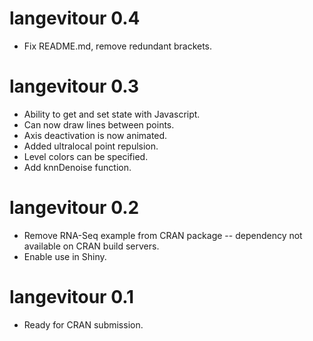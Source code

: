 # langevitour 0.4

* Fix README.md, remove redundant brackets.

# langevitour 0.3

* Ability to get and set state with Javascript.
* Can now draw lines between points.
* Axis deactivation is now animated.
* Added ultralocal point repulsion.
* Level colors can be specified.
* Add knnDenoise function.

# langevitour 0.2

* Remove RNA-Seq example from CRAN package -- dependency not available on CRAN build servers.
* Enable use in Shiny.

# langevitour 0.1

* Ready for CRAN submission.
